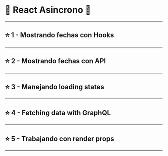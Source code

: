 # :star2: React Asincrono :star2:

---

## :star: 1 - Mostrando fechas con Hooks

---

## :star: 2 - Mostrando fechas con API

---

## :star: 3 - Manejando loading states

---

## :star: 4 - Fetching data with GraphQL

---

## :star: 5 - Trabajando con render props

---